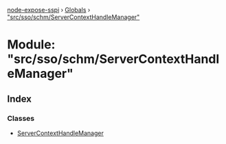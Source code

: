 [node-expose-sspi](../README.md) › [Globals](../globals.md) › ["src/sso/schm/ServerContextHandleManager"](_src_sso_schm_servercontexthandlemanager_.md)

# Module: "src/sso/schm/ServerContextHandleManager"

## Index

### Classes

* [ServerContextHandleManager](../classes/_src_sso_schm_servercontexthandlemanager_.servercontexthandlemanager.md)

